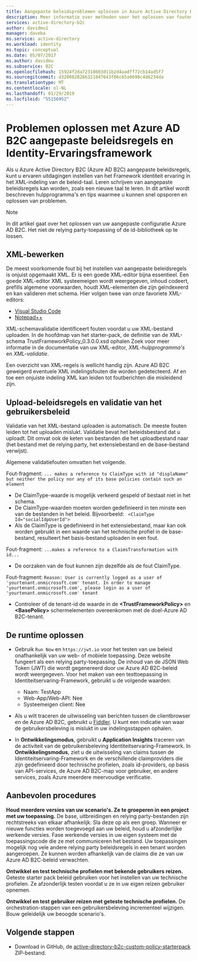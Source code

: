 ```yaml
---
title: Aangepaste beleidsproblemen oplossen in Azure Active Directory B2C | Microsoft Docs
description: Meer informatie over methoden voor het oplossen van fouten bij het werken met aangepaste beleidsregels in Azure Active Directory B2C.
services: active-directory-b2c
author: davidmu1
manager: daveba
ms.service: active-directory
ms.workload: identity
ms.topic: conceptual
ms.date: 05/07/2017
ms.author: davidmu
ms.subservice: B2C
ms.openlocfilehash: 15924f2da72318603d11b2d4aadff72cb14ad5f7
ms.sourcegitcommit: d3200828266321847643f06c65a0698c4d6234da
ms.translationtype: MT
ms.contentlocale: nl-NL
ms.lasthandoff: 01/29/2019
ms.locfileid: "55156952"
---
```

# <a name="troubleshoot-azure-ad-b2c-custom-policies-and-identity-experience-framework"></a>Problemen oplossen met Azure AD B2C aangepaste beleidsregels en Identity-Ervaringsframework

Als u Azure Active Directory B2C (Azure AD B2C) aangepaste beleidsregels, kunt u ervaren uitdagingen instellen van het Framework identiteit ervaring in het XML-indeling van de beleid-taal.  Leren schrijven van aangepaste beleidsregels kan worden, zoals een nieuwe taal te leren. In dit artikel wordt beschreven hulpprogramma's en tips waarmee u kunnen snel opsporen en oplossen van problemen. 

> [!NOTE]
> In dit artikel gaat over het oplossen van uw aangepaste configuratie Azure AD B2C. Het niet de relying party-toepassing of de id-bibliotheek op te lossen.

## <a name="xml-editing"></a>XML-bewerken

De meest voorkomende fout bij het instellen van aangepaste beleidsregels is onjuist opgemaakt XML. Er is een goede XML-editor bijna essentieel. Een goede XML-editor XML systeemeigen wordt weergegeven, inhoud codeert, prefills algemene voorwaarden, houdt XML-elementen die zijn geïndexeerd en kan valideren met schema. Hier volgen twee van onze favoriete XML-editors:

* [Visual Studio Code](https://code.visualstudio.com/)
* [Notepad++](https://notepad-plus-plus.org/)

XML-schemavalidatie identificeert fouten voordat u uw XML-bestand uploaden. In de hoofdmap van het starter-pack, de definitie van de XML-schema TrustFrameworkPolicy_0.3.0.0.xsd ophalen Zoek voor meer informatie in de documentatie van uw XML-editor, *XML-hulpprogramma's* en *XML-validatie*.

Een overzicht van XML-regels is wellicht handig zijn. Azure AD B2C geweigerd eventuele XML indelingsfouten die worden gedetecteerd. Af en toe een onjuiste indeling XML kan leiden tot foutberichten die misleidend zijn.

## <a name="upload-policies-and-policy-validation"></a>Upload-beleidsregels en validatie van het gebruikersbeleid

 Validatie van het XML-bestand uploaden is automatisch. De meeste fouten leiden tot het uploaden mislukt. Validatie bevat het beleidsbestand dat u uploadt. Dit omvat ook de keten van bestanden die het uploadbestand naar (het bestand met de relying party, het extensiebestand en de base-bestand verwijst). 
 
 Algemene validatiefouten omvatten het volgende.

Fout-fragment: `... makes a reference to ClaimType with id "displaName" but neither the policy nor any of its base policies contain such an element`
* De ClaimType-waarde is mogelijk verkeerd gespeld of bestaat niet in het schema.
* De ClaimType-waarden moeten worden gedefinieerd in ten minste een van de bestanden in het beleid. 
    Bijvoorbeeld: ` <ClaimType Id="socialIdpUserId">`
* Als de ClaimType is gedefinieerd in het extensiebestand, maar kan ook worden gebruikt in een waarde van het technische profiel in de base-bestand, resulteert het basis-bestand uploaden in een fout.

Fout-fragment: `...makes a reference to a ClaimsTransformation with id...`
* De oorzaken van de fout kunnen zijn dezelfde als de fout ClaimType.

Fout-fragment: `Reason: User is currently logged as a user of 'yourtenant.onmicrosoft.com' tenant. In order to manage 'yourtenant.onmicrosoft.com', please login as a user of 'yourtenant.onmicrosoft.com' tenant`
* Controleer of de tenant-id de waarde in de **\<TrustFrameworkPolicy\>** en **\<BasePolicy\>** schermelementen overeenkomen met de doel-Azure AD B2C-tenant.  

## <a name="troubleshoot-the-runtime"></a>De runtime oplossen

* Gebruik `Run Now` en `https://jwt.io` voor het testen van uw beleid onafhankelijk van uw web- of mobiele toepassing. Deze website fungeert als een relying party-toepassing. De inhoud van de JSON Web Token (JWT) die wordt gegenereerd door uw Azure AD B2C-beleid wordt weergegeven. Voor het maken van een testtoepassing in Identiteitservaring-Framework, gebruikt u de volgende waarden:
    * Naam: TestApp
    * Web-App/Web-API: Nee
    * Systeemeigen client: Nee

* Als u wilt traceren de uitwisseling van berichten tussen de clientbrowser en de Azure AD B2C, gebruikt u [Fiddler](https://www.telerik.com/fiddler). U kunt een indicatie van waar de gebruikersbeleving is mislukt in uw indelingsstappen ophalen.

* In **Ontwikkelingsmodus**, gebruikt u **Application Insights** traceren van de activiteit van de gebruikersbeleving Identiteitservaring-Framework. In **Ontwikkelingsmodus**, ziet u de uitwisseling van claims tussen de Identiteitservaring-Framework en de verschillende claimproviders die zijn gedefinieerd door technische profielen, zoals id-providers, op basis van API-services, de Azure AD B2C-map voor gebruiker, en andere services, zoals Azure meerdere meervoudige verificatie.  

## <a name="recommended-practices"></a>Aanbevolen procedures

**Houd meerdere versies van uw scenario's. Ze te groeperen in een project met uw toepassing.** De base, uitbreidingen en relying party-bestanden zijn rechtstreeks van elkaar afhankelijk. Sla deze op als een groep. Wanneer er nieuwe functies worden toegevoegd aan uw beleid, houd u afzonderlijke werkende versies. Fase werkende versies in uw eigen systeem met de toepassingscode die ze met communiceren het bestand.  Uw toepassingen mogelijk nog vele andere relying party beleidsregels in een tenant worden aangeroepen. Ze kunnen worden afhankelijk van de claims die ze van uw Azure AD B2C-beleid verwachten.

**Ontwikkel en test technische profielen met bekende gebruikers reizen.** Geteste starter pack beleid gebruiken voor het instellen van uw technische profielen. Ze afzonderlijk testen voordat u ze in uw eigen reizen gebruiker opnemen.

**Ontwikkel en test gebruiker reizen met geteste technische profielen.** De orchestration-stappen van een gebruikersbeleving incrementeel wijzigen. Bouw geleidelijk uw beoogde scenario's.

## <a name="next-steps"></a>Volgende stappen

* Download in GitHub, de [active-directory-b2c-custom-policy-starterpack](https://github.com/Azure-Samples/active-directory-b2c-custom-policy-starterpack/archive/master.zip) ZIP-bestand.
